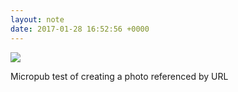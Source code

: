 ```yaml
---
layout: note
date: 2017-01-28 16:52:56 +0000
---
```


![](https://lildude.github.io//media/sunset.jpg)

Micropub test of creating a photo referenced by URL